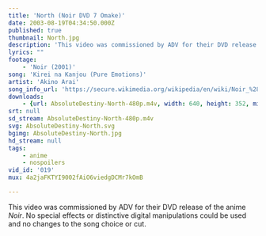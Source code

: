 ```yaml
---
title: 'North (Noir DVD 7 Omake)'
date: 2003-08-19T04:34:50.000Z
published: true
thumbnail: North.jpg
description: 'This video was commissioned by ADV for their DVD release of the anime <cite>Noir</cite>. No special effects or distinctive digital manipulations could be used and no changes to the song choice or cut.'
lyrics: ""
footage:
    - 'Noir (2001)'
song: 'Kirei na Kanjou (Pure Emotions)'
artist: 'Akino Arai'
song_info_url: 'https://secure.wikimedia.org/wikipedia/en/wiki/Noir_%28anime%29#Soundtrack'
downloads:
    - {url: AbsoluteDestiny-North-480p.m4v, width: 640, height: 352, mimetype: video/mp4}
srt: null
sd_stream: AbsoluteDestiny-North-480p.m4v
svg: AbsoluteDestiny-North.svg
bgimg: AbsoluteDestiny-North.jpg
hd_stream: null
tags:
    - anime
    - nospoilers
vid_id: '019'
mux: 4a2jaFKTYI9002fAiO6viedgDCMr7kOmB

---
```

This video was commissioned by ADV for their DVD release of the anime <cite>Noir</cite>. No special effects or distinctive digital manipulations could be used and no changes to the song choice or cut.